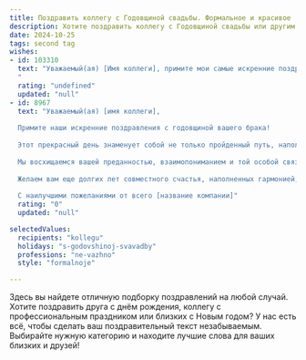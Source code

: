 ```yaml
---
title: Поздравить коллегу с Годовщиной свадьбы. Формальное и красивое
description: Хотите поздравить коллегу с Годовщиной свадьбы или другим праздником? Наш ИИ создаст незабываемое поздравление, а вы обязательно выделитесь среди других.  
date: 2024-10-25
tags: second tag
wishes:
- id: 103310
  text: "Уважаемый(ая) [Имя коллеги], примите мои самые искренние поздравления с годовщиной вашей свадьбы! Желаю вам сохранить на долгие годы ту любовь и взаимопонимание, которые являются основой вашего счастливого союза. Пусть ваша жизнь будет наполнена радостью,  взаимной поддержкой и  всё крепнущей  взаимной любовью.
  "
  rating: "undefined"
  updated: "null"
- id: 8967
  text: "Уважаемый(ая) [имя коллеги],
  
  Примите наши искренние поздравления с годовщиной вашего брака!
  
  Этот прекрасный день знаменует собой не только пройденный путь, наполненный любовью и счастьем, но и обещает еще много радостных моментов впереди.
  
  Мы восхищаемся вашей преданностью, взаимопониманием и той особой связью, которая объединяет вас. Пусть ваш союз будет и дальше крепнуть с каждым годом.
  
  Желаем вам еще долгих лет совместного счастья, наполненных гармонией, теплом и поддержкой друг друга.
  
  С наилучшими пожеланиями от всего [название компании]"
  rating: "0"
  updated: "null"

selectedValues:
  recipients: "kollegu"
  holidays: "s-godovshinoj-svavadby"
  professions: "ne-vazhno"
  style: "formalnoje"

---
```


Здесь вы найдете отличную подборку поздравлений на любой случай. 
Хотите поздравить друга с днём рождения, коллегу с профессиональным праздником или близких с Новым годом? У нас есть всё, чтобы сделать ваш поздравительный текст незабываемым. Выбирайте нужную категорию и находите лучшие слова для ваших близких и друзей!
